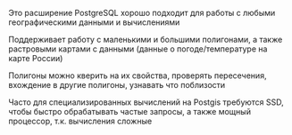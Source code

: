Это расширение PostgreSQL хорошо подходит для работы с любыми географическими данными и вычислениями

Поддерживает работу с маленькими и большими полигонами, а также растровыми картами с данными (данные о погоде/температуре на карте России)

Полигоны можно кверить на их свойства, проверять пересечения, вхождение в другие полигоны, узнавать что поблизости

Часто для специализированных вычислений на Postgis требуются SSD, чтобы быстро обрабатывать частые запросы, а также мощный процессор, т.к. вычисления сложные